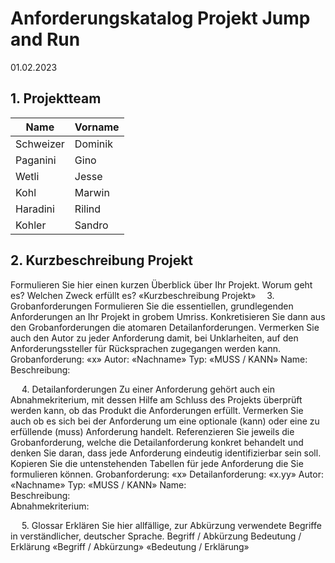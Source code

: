 # Anforderungskatalog Projekt Jump and Run
01.02.2023


## 1.	Projektteam 

Name     | Vorname  
-------- | -------- 
Schweizer| Dominik   
Paganini | Gino 
Wetli    | Jesse
Kohl     | Marwin
Haradini | Rilind   
Kohler   | Sandro


## 2.	Kurzbeschreibung Projekt
Formulieren Sie hier einen kurzen Überblick über Ihr Projekt. Worum geht es? Welchen Zweck erfüllt es?
«Kurzbeschreibung Projekt» 
3.	Grobanforderungen
Formulieren Sie die essentiellen, grundlegenden Anforderungen an Ihr Projekt in grobem Umriss. Konkretisieren Sie dann aus den Grobanforderungen die atomaren Detailanforderungen. Vermerken Sie auch den Autor zu jeder Anforderung damit, bei Unklarheiten, auf den Anforderungssteller für Rücksprachen zugegangen werden kann.
Grobanforderung: «x»		Autor: «Nachname»	Typ: «MUSS / KANN»
Name:	
Beschreibung:	


 
4.	Detailanforderungen
Zu einer Anforderung gehört auch ein Abnahmekriterium, mit dessen Hilfe am Schluss des Projekts überprüft werden kann, ob das Produkt die Anforderungen erfüllt. Vermerken Sie auch ob es sich bei der Anforderung um eine optionale (kann) oder eine zu erfüllende (muss) Anforderung handelt. Referenzieren Sie jeweils die Grobanforderung, welche die Detailanforderung konkret behandelt und denken Sie daran, dass jede Anforderung eindeutig identifizierbar sein soll. Kopieren Sie die untenstehenden Tabellen für jede Anforderung die Sie formulieren können.
Grobanforderung: «x»	Detailanforderung: «x.yy»	Autor: «Nachname»	Typ: «MUSS / KANN»
Name:	
Beschreibung:	
Abnahmekriterium:	

 
5.	Glossar
Erklären Sie hier allfällige, zur Abkürzung verwendete Begriffe in verständlicher, deutscher Sprache.
Begriff / Abkürzung	Bedeutung / Erklärung
«Begriff / Abkürzung»	«Bedeutung / Erklärung»

